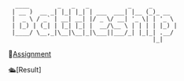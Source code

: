 ````
  ____        _   _   _           _     _       
 | __ )  __ _| |_| |_| | ___  ___| |__ (_)_ __  
 |  _ \ / _` | __| __| |/ _ \/ __| '_ \| | '_ \ 
 | |_) | (_| | |_| |_| |  __/\__ \ | | | | |_) |
 |____/ \__,_|\__|\__|_|\___||___/_| |_|_| .__/ 
                                         |_|    

````

🎯[Assignment](https://www.theodinproject.com/lessons/node-path-javascript-battleship)

🛳️[Result]
